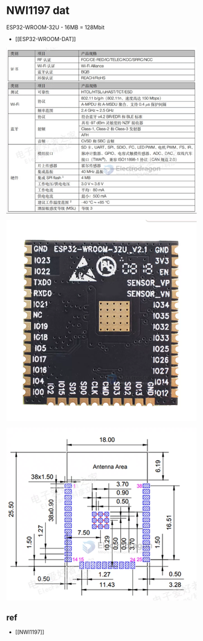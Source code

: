 
# NWI1197 dat 
ESP32-WROOM-32U - 16MB = 128Mbit

- [[ESP32-WROOM-DAT]]

![](2024-01-09-14-53-49.png)

![](2024-01-09-14-54-09.png)

![](2024-01-09-14-54-28.png)




## ref 

- [[NWI1197]]